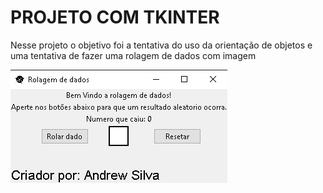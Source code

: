 <h1>PROJETO COM TKINTER</h1>

<p>Nesse projeto o objetivo foi a tentativa do uso da orientação de objetos e uma tentativa de fazer uma rolagem de dados com imagem</p>
<img src= "src/imagens/Screenshot_432.png">
